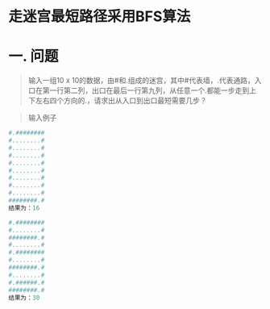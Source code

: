 走迷宫最短路径采用BFS算法
=======================
# 一. 问题
> 输入一组10 x 10的数据，由#和.组成的迷宫，其中#代表墙，.代表通路，入口在第一行第二列，出口在最后一行第九列，从任意一个.都能一步走到上下左右四个方向的.，请求出从入口到出口最短需要几步？

> 输入例子

```python
#.########
#........#
#........#
#........#
#........#
#........#
#........#
#........#
#........#
########.#
结果为：16

#.########
#........#
########.#
#........#
#.########
#........#
########.#
#........#
#.######.#
########.#
结果为：30
```
# 
